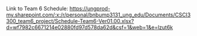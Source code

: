 Link to Team 6 Schedule: https://ungprod-my.sharepoint.com/:x:/r/personal/bnbump3131_ung_edu/Documents/CSCI3300_team6_project/Schedule-Team6-Ver01.00.xlsx?d=wf7982c6671214e02880fd97d578da62d&csf=1&web=1&e=lzut6k
